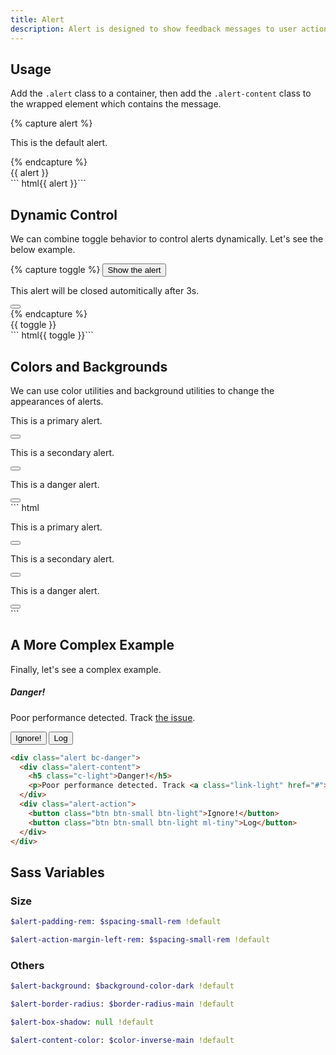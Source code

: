 ```yaml
---
title: Alert
description: Alert is designed to show feedback messages to user actions.
---
```


## Usage

Add the `.alert` class to a container, then add the `.alert-content` class
to the wrapped element which contains the message.

{% capture alert %}
<div class="alert">
  <p class="alert-content">This is the default alert.</p>
</div>
{% endcapture %}
<div class="example">
  {{ alert }}
</div>
``` html{{ alert }}```

## Dynamic Control

We can combine toggle behavior to control alerts dynamically.
Let's see the below example.

{% capture toggle %}
<button class="btn btn-primary" data-toggle-for="alert_example">Show the alert</button>
<div class="alert" data-toggle-target="alert_example" data-toggle-auto-deactivate>
  <p class="alert-content">This alert will be closed automitically after 3s.</p>
  <button class="alert-action btn btn-ico btn-dark btn-small" data-toggle>
    <i class="ico ico-cross"></i>
  </button>
</div>
{% endcapture %}
<div class="example">
  {{ toggle }}
</div>
``` html{{ toggle }}```

## Colors and Backgrounds

We can use color utilities and background utilities to change
the appearances of alerts.

<div class="example">
  <div class="alert bc-primary mb-small">
    <p class="alert-content">This is a primary alert.</p>
    <button class="alert-action btn btn-primary btn-ico btn-small">
      <i class="ico ico-cross"></i>
    </button>
  </div>
  <div class="alert bc-secondary mb-small">
    <p class="alert-content c-dark">This is a secondary alert.</p>
    <button class="alert-action btn btn-secondary btn-ico btn-small">
      <i class="ico ico-cross"></i>
    </button>
  </div>
  <div class="alert bc-danger">
    <p class="alert-content">This is a danger alert.</p>
    <button class="alert-action btn btn-danger btn-ico btn-small">
      <i class="ico ico-cross"></i>
    </button>
  </div>
</div>
``` html
<div class="alert bc-primary">
  <p class="alert-content">This is a primary alert.</p>
  <button class="alert-action btn btn-primary btn-ico btn-small">
    <i class="ico ico-cross"></i>
  </button>
</div>
<div class="alert bc-secondary">
  <p class="alert-content c-dark">This is a secondary alert.</p>
  <button class="alert-action btn btn-secondary btn-ico btn-small">
    <i class="ico ico-cross"></i>
  </button>
</div>
<div class="alert bc-danger">
  <p class="alert-content">This is a danger alert.</p>
  <button class="alert-action btn btn-danger btn-ico btn-small">
    <i class="ico ico-cross"></i>
  </button>
</div>
```

## A More Complex Example

Finally, let's see a complex example.

<div class="alert bc-danger my-small">
  <div class="alert-content">
    <h5 class="c-light">Danger!</h5>
    <p>
      Poor performance detected.
      Track <a class="link-light" href="#" data-turbolinks="false">the issue</a>.
    </p>
  </div>
  <div class="alert-action">
    <button class="btn btn-small btn-light">Ignore!</button>
    <button class="btn btn-small btn-light ml-tiny">Log</button>
  </div>
</div>

``` html
<div class="alert bc-danger">
  <div class="alert-content">
    <h5 class="c-light">Danger!</h5>
    <p>Poor performance detected. Track <a class="link-light" href="#">the issue</a>.</p>
  </div>
  <div class="alert-action">
    <button class="btn btn-small btn-light">Ignore!</button>
    <button class="btn btn-small btn-light ml-tiny">Log</button>
  </div>
</div>
```

## Sass Variables

### Size

``` sass
$alert-padding-rem: $spacing-small-rem !default
```

``` sass
$alert-action-margin-left-rem: $spacing-small-rem !default
```

### Others

``` sass
$alert-background: $background-color-dark !default
```

``` sass
$alert-border-radius: $border-radius-main !default
```

``` sass
$alert-box-shadow: null !default
```

``` sass
$alert-content-color: $color-inverse-main !default
```

